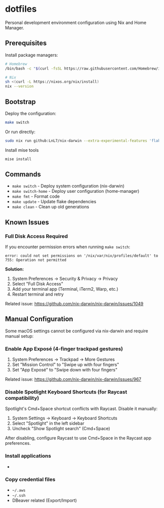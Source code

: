 # dotfiles

Personal development environment configuration using Nix and Home Manager.

## Prerequisites

Install package managers:

```bash
# Homebrew
/bin/bash -c "$(curl -fsSL https://raw.githubusercontent.com/Homebrew/install/HEAD/install.sh)"

# Nix
sh <(curl -L https://nixos.org/nix/install)
nix --version
```

## Bootstrap

Deploy the configuration:

```bash
make switch
```

Or run directly:

```bash
sudo nix run github:LnL7/nix-darwin --extra-experimental-features 'flakes nix-command' -- switch --flake ".#joe-king-sh"
```

Install mise tools

```bash
mise install
```

## Commands

- `make switch` - Deploy system configuration (nix-darwin)
- `make switch-home` - Deploy user configuration (home-manager)
- `make fmt` - Format code
- `make update` - Update flake dependencies
- `make clean` - Clean up old generations

## Known Issues

### Full Disk Access Required

If you encounter permission errors when running `make switch`:

```
error: could not set permissions on '/nix/var/nix/profiles/default' to 755: Operation not permitted
```

**Solution:**
1. System Preferences → Security & Privacy → Privacy
2. Select "Full Disk Access"
3. Add your terminal app (Terminal, iTerm2, Warp, etc.)
4. Restart terminal and retry

Related issue: https://github.com/nix-darwin/nix-darwin/issues/1049

## Manual Configuration

Some macOS settings cannot be configured via nix-darwin and require manual setup:

### Enable App Exposé (4-finger trackpad gestures)

1. System Preferences → Trackpad → More Gestures
2. Set "Mission Control" to "Swipe up with four fingers"
3. Set "App Exposé" to "Swipe down with four fingers"

Related issue: https://github.com/nix-darwin/nix-darwin/issues/967

### Disable Spotlight Keyboard Shortcuts (for Raycast compatibility)

Spotlight's Cmd+Space shortcut conflicts with Raycast. Disable it manually:

1. System Settings → Keyboard → Keyboard Shortcuts
2. Select "Spotlight" in the left sidebar
3. Uncheck "Show Spotlight search" (Cmd+Space)

After disabling, configure Raycast to use Cmd+Space in the Raycast app preferences.

### Install applications

- 

### Copy credential files
- `~/.aws`
- `~/.ssh`
- DBeaver related (Export/Import)